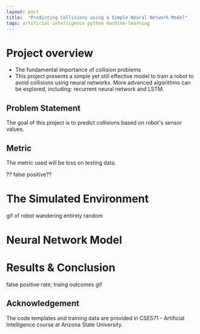 ```yaml
---
layout: post
title:  "Predicting Collisions using a Simple Neural Network Model"
tags: artificial-intelligence python machine-learning
---
```




# Project overview

- The fundamental importance of collision problems
- This project presents a simple yet still effective model to train a robot to avoid collisions using neural networks. More advanced algorithms can be explored, including: recurrent neural network and LSTM.

## Problem Statement 

The goal of this project is to predict collisions based on robot's sensor values. 

## Metric

The metric used will be loss on testing data. 

?? false positive?? 

# The Simulated Environment 

gif of robot wandering entirely random

# Neural Network Model



# Results & Conclusion

false positive rate; traing outcomes gif 



## Acknowledgement

The code templates and training data are provided in CSE571 - Artificial Intelligence course at Arizona State University. 